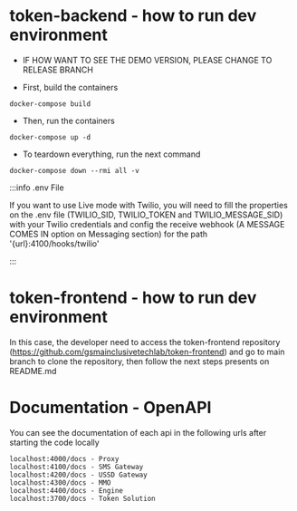 # token-backend - how to run dev environment

- IF HOW WANT TO SEE THE DEMO VERSION, PLEASE CHANGE TO RELEASE BRANCH


- First, build the containers

```
docker-compose build
```

- Then, run the containers

```
docker-compose up -d
```

- To teardown everything, run the next command

```
docker-compose down --rmi all -v
```

:::info .env File

If you want to use Live mode with Twilio, you will need to fill the properties on the .env file (TWILIO_SID, TWILIO_TOKEN and TWILIO_MESSAGE_SID) with your Twilio credentials and config the receive webhook (A MESSAGE COMES IN option on Messaging section) for the path '{url}:4100/hooks/twilio'

:::

# token-frontend - how to run dev environment

In this case, the developer need to access the token-frontend repository (https://github.com/gsmainclusivetechlab/token-frontend) and go to main branch to clone the repository, then follow the next steps presents on README.md

# Documentation - OpenAPI

You can see the documentation of each api in the following urls after starting the code locally

```
localhost:4000/docs - Proxy
localhost:4100/docs - SMS Gateway
localhost:4200/docs - USSD Gateway
localhost:4300/docs - MMO
localhost:4400/docs - Engine
localhost:3700/docs - Token Solution
```